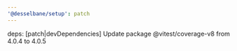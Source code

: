```yaml
---
'@desselbane/setup': patch
---
```


deps: [patch|devDependencies] Update package @vitest/coverage-v8 from 4.0.4 to 4.0.5

